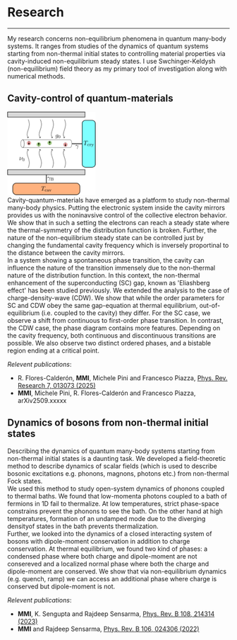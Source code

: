# Research
---
My research concerns non-equilibrium phenomena in quantum many-body systems. It ranges from studies of the dynamics of quantum systems starting from non-thermal initial states to controlling material properties via cavity-induced non-equilibrium steady states. I use Swchinger-Keldysh (non-equilibrium) field theory as my primary tool of investigation along with numerical methods.
<!--See my [list of publications](https://miphysics.github.io/publications) on [ORCID](https://orcid.org/0000-0002-0992-5531) | [Google Scholar](https://scholar.google.com.au/citations?hl=en&user=K5gZKkQAAAAJ) | [arXiv](https://arxiv.org/a/islam_m_4.html).-->

## Cavity-control of quantum-materials
<!-- HTML inside Markdown -->
<img src="\assets\img\setup0.png" width="200">\
Cavity-quantum-materials have emerged as a platform to study non-thermal many-body physics. Putting the electronic system inside the cavity mirrors provides us with the noninavsive control of the collective electron behavior. We show that in such a setting the electrons can reach a steady state where the thermal-symmetry of the distribution function is broken. Further, the nature of the non-equilibrium steady state can be controlled just by changing the fundamental cavity frequency which is inversely proportinal to the distance between the cavity mirrors.\
In a system showing a spontaneous phase transition, the cavity can influence the nature of the transition immensely due to the non-thermal nature of the distribution function. In this context, the non-thermal enhancement of the superconducting (SC) gap, known as 'Eliashberg effect' has been studied previously. We extended the analysis to the case of charge-density-wave (CDW). We show that while the order parameters for SC and CDW obey the same gap-equation at thermal equilibrium, out-of-equilibrium (i.e. coupled to the cavity) they differ. For the SC case, we observe  a shift from continuous to first-order phase transition. In contrast, the CDW case, the phase diagram contains more features. Depending on the cavity frequency, both continuous and discontinuous transitions are possible. We also observe two distinct ordered phases, and a bistable region ending at a critical point.   
<!--![setup](\assets\img\setup0.png)-->

_Relevent publications_:
- R. Flores-Calderón, **MMI**, Michele Pini and Francesco Piazza, [Phys. Rev. Research 7, 013073 (2025)](https://journals.aps.org/prresearch/abstract/10.1103/PhysRevResearch.7.013073)
- **MMI**, Michele Pini, R. Flores-Calderón and Francesco Piazza, arXiv2509.xxxxx
  
## Dynamics of bosons from non-thermal initial states 
Describing the dynamics of quantum many-body systems starting from non-thermal initial states is a daunting task. We developed a field-theoretic method to describe dynamics of scalar fields (which is used to describe bosonic excitations e.g. phonons, magnons, photons etc.) from non-thermal Fock states.\
We used this method to study open-system dynamics of phonons coupled to thermal baths. We found that low-momenta photons coupled to a bath of fermions in 1D fail to thermalize. At low temperatures, strict phase-space constrains prevent the phonons to see the bath. On the other hand at high temperatures, formation of an undamped mode due to the diverging densityof states in the bath prevents thermalization.\
Further, we looked into the dynamics of a closed interacting system of bosons with dipole-moment conservation in addition to charge conservation. At thermal equilibrium, we found two
kind of phases: a condensed phase where both charge and dipole-moment are not consereved and a localized normal phase where both the charge and dipole-moment are conserved. We show that via non-equilibrium dynamics (e.g. quench, ramp) we can access an additional phase where charge is conserved but dipole-moment is not.

_Relevent publications_:
- **MMI**, K. Sengupta and Rajdeep Sensarma, [Phys. Rev. B 108, 214314 (2023)](https://journals.aps.org/prb/abstract/10.1103/PhysRevB.108.214314)
- **MMI** and Rajdeep Sensarma, [Phys. Rev. B 106, 024306 (2022)](https://journals.aps.org/prb/abstract/10.1103/PhysRevB.106.024306)
